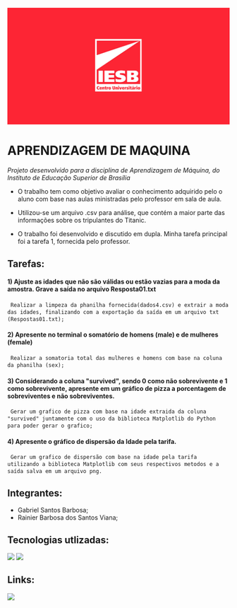 ![image](https://github.com/gabrielsb18/Projeto-de-Interface-IESB/blob/master/IESB_banner.jpg)
# APRENDIZAGEM DE MAQUINA

*Projeto desenvolvido para a disciplina de Aprendizagem de Máquina, do Instituto de Educação Superior de Brasília* 


  * O trabalho tem como objetivo avaliar o conhecimento adquirido pelo o aluno com base nas aulas ministradas pelo professor em sala de aula.
    
  * Utilizou-se um arquivo .csv para análise, que contém a maior parte das informações sobre os tripulantes do Titanic.

  * O trabalho foi desenvolvido e discutido em dupla. Minha tarefa principal foi a tarefa 1, fornecida pelo professor.
    

## Tarefas:

<div>
 
  #### 1) Ajuste as idades que não são válidas ou estão vazias para a moda da amostra. Grave a saída no arquivo Resposta01.txt
  
     Realizar a limpeza da phanilha fornecida(dados4.csv) e extrair a moda das idades, finalizando com a exportação da saída em um arquivo txt (Respostas01.txt);
    
  #### 2) Apresente no terminal o somatório de homens (male) e de mulheres (female)
     Realizar a somatoria total das mulheres e homens com base na coluna da phanilha (sex);
    
 #### 3) Considerando a coluna "survived", sendo 0 como não sobrevivente e 1 como sobrevivente, apresente em um gráfico de pizza a porcentagem de sobreviventes e não sobreviventes.
     Gerar um grafico de pizza com base na idade extraida da coluna "survived" juntamente com o uso da biblioteca Matplotlib do Python para poder gerar o grafico;
     
 #### 4) Apresente o gráfico de dispersão da Idade pela tarifa.
     Gerar um grafico de dispersão com base na idade pela tarifa utilizando a biblioteca Matplotlib com seus respectivos metodos e a saída salva em um arquivo png.
     
</div>

## Integrantes:

* Gabriel Santos Barbosa;
* Rainier Barbosa dos Santos Viana;

## Tecnologias utlizadas:

<div>
 <img src=	"https://img.shields.io/badge/Python-3776AB?style=for-the-badge&logo=python&logoColor=white">
 <img src=	"https://img.shields.io/badge/pandas-150458.svg?style=for-the-badge&logo=pandas&logoColor=white">
</div>

## Links:
<div>
  <a href="https://colab.research.google.com/drive/1JrkXJU55H6OwcoOFgCrmnKXiuJtvZ-VD#scrollTo=qLptC73Asm8B"><img src="https://img.shields.io/badge/Colab-F9AB00?style=for-the-badge&logo=googlecolab&color=525252"></a>
</div>
